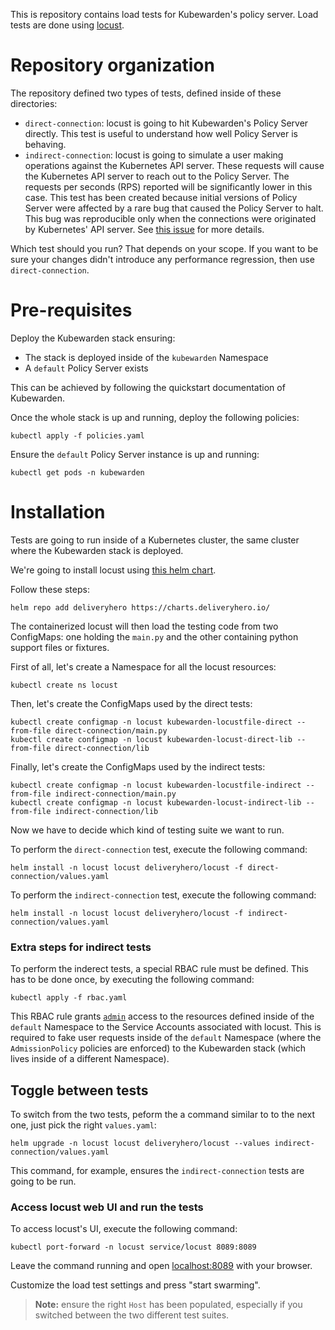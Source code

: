 This is repository contains load tests for Kubewarden's policy server.
Load tests are done using [locust](https://locust.io/).

# Repository organization

The repository defined two types of tests, defined inside of these
directories:

* `direct-connection`: locust is going to hit Kubewarden's Policy Server directly.
  This test is useful to understand how well Policy Server is behaving.
* `indirect-connection`: locust is going to simulate a user making operations
  against the Kubernetes API server. These requests will cause the Kubernetes API
  server to reach out to the Policy Server. The requests per seconds (RPS) reported
  will be significantly lower in this case. This test has been created because
  initial versions of Policy Server were affected by a rare bug that caused the
  Policy Server to halt. This bug was reproducible only when the connections
  were originated by Kubernetes' API server. See
  [this issue](https://github.com/kubewarden/policy-server/issues/239)
  for more details.

Which test should you run? That depends on your scope. If you want to be sure
your changes didn't introduce any performance regression, then use `direct-connection`.

# Pre-requisites

Deploy the Kubewarden stack ensuring:

* The stack is deployed inside of the `kubewarden` Namespace
* A `default` Policy Server exists

This can be achieved by following the quickstart documentation of Kubewarden.

Once the whole stack is up and running, deploy the following policies:

```console
kubectl apply -f policies.yaml
```

Ensure the `default` Policy Server instance is up and running:

```console
kubectl get pods -n kubewarden
```

# Installation

Tests are going to run inside of a Kubernetes cluster, the same cluster where
the Kubewarden stack is deployed.

We're going to install locust using [this helm chart](https://github.com/deliveryhero/helm-charts/tree/master/stable/locust).

Follow these steps:

```console
helm repo add deliveryhero https://charts.deliveryhero.io/
```

The containerized locust will then load the testing code from two ConfigMaps:
one holding the `main.py` and the other containing python support files or
fixtures.

First of all, let's create a Namespace for all the locust resources:

```console
kubectl create ns locust
```

Then, let's create the ConfigMaps used by the direct tests:

```console
kubectl create configmap -n locust kubewarden-locustfile-direct --from-file direct-connection/main.py
kubectl create configmap -n locust kubewarden-locust-direct-lib --from-file direct-connection/lib
```

Finally, let's create the ConfigMaps used by the indirect tests:

```console
kubectl create configmap -n locust kubewarden-locustfile-indirect --from-file indirect-connection/main.py
kubectl create configmap -n locust kubewarden-locust-indirect-lib --from-file indirect-connection/lib
```

Now we have to decide which kind of testing suite we want to run.

To perform the `direct-connection` test, execute the following command:

```console
helm install -n locust locust deliveryhero/locust -f direct-connection/values.yaml
```

To perform the `indirect-connection` test, execute the following command:

```console
helm install -n locust locust deliveryhero/locust -f indirect-connection/values.yaml
```

### Extra steps for indirect tests

To perform the inderect tests, a special RBAC rule must be defined.
This has to be done once, by executing the following command:

```console
kubectl apply -f rbac.yaml
```

This RBAC rule grants [`admin`](https://kubernetes.io/docs/reference/access-authn-authz/rbac/#user-facing-roles)
access to the resources defined inside of the `default` Namespace to the
Service Accounts associated with locust. This is required to fake user requests
inside of the `default` Namespace (where the `AdmissionPolicy` policies are
enforced) to the Kubewarden stack (which lives inside of a different Namespace).

## Toggle between tests

To switch from the two tests, peform the a command similar to
to the next one, just pick the right `values.yaml`:

```console
helm upgrade -n locust locust deliveryhero/locust --values indirect-connection/values.yaml
```

This command, for example, ensures the `indirect-connection` tests are going to be run.


### Access locust web UI and run the tests

To access locust's UI, execute the following command:

```console
kubectl port-forward -n locust service/locust 8089:8089
```

Leave the command running and open [localhost:8089](http://localhost:8089)
with your browser.

Customize the load test settings and press "start swarming".

> **Note:** ensure the right `Host` has been populated, especially if you
> switched between the two different test suites.

